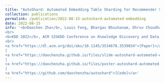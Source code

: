 ```yaml
---
title: "AutoShard: Automated Embedding Table Sharding for Recommender Systems"
collection: publications
permalink: /publication/2022-08-15-autoshard-automated-embedding
date: 2022-08-15
info: '<b>Daochen Zha</b>, Louis Feng, Bhargav Bhushanam, Dhruv Choudhary, Jade Nie, Yuandong Tian, Jay Chae, Yinbin Ma, Arun Kejariwal, Xia Hu
<br>
<b>KDD 2022</b>, ACM SIGKDD Conference on Knowledge Discovery and Data Mining
<br>
<a href="https://dl.acm.org/doi/abs/10.1145/3534678.3539034">[Paper]</a>
|
<a href="https://daochenzha.github.io/files/slide-autoshard-automated-embedding.pdf">[Slide]</a>
|
<a href="https://daochenzha.github.io/files/poster-autoshard-automated-embedding.pdf">[Poster]</a>
|
<a href="https://github.com/daochenzha/autoshard">[Code]</a>'
---
```

